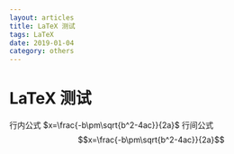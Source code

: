 ```yaml
---
layout: articles
title: LaTeX 测试
tags: LaTeX 
date: 2019-01-04
category: others
---
```

# LaTeX 测试  
  
行内公式 $x=\frac{-b\pm\sqrt{b^2-4ac}}{2a}$
行间公式 $$x=\frac{-b\pm\sqrt{b^2-4ac}}{2a}$$